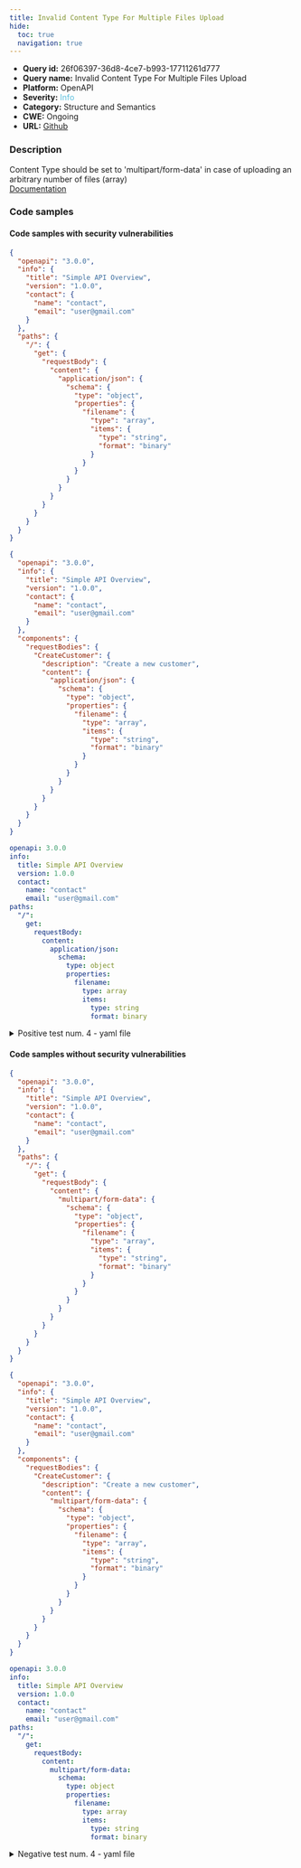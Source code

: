 ```yaml
---
title: Invalid Content Type For Multiple Files Upload
hide:
  toc: true
  navigation: true
---
```


<style>
  .highlight .hll {
    background-color: #ff171742;
  }
  .md-content {
    max-width: 1100px;
    margin: 0 auto;
  }
</style>

-   **Query id:** 26f06397-36d8-4ce7-b993-17711261d777
-   **Query name:** Invalid Content Type For Multiple Files Upload
-   **Platform:** OpenAPI
-   **Severity:** <span style="color:#5bc0de">Info</span>
-   **Category:** Structure and Semantics
-   **CWE:** Ongoing
-   **URL:** [Github](https://github.com/Checkmarx/kics/tree/master/assets/queries/openAPI/3.0/invalid_content_type_for_multiple_files_upload)

### Description
Content Type should be set to 'multipart/form-data' in case of uploading an arbitrary number of files (array)<br>
[Documentation](https://swagger.io/docs/specification/describing-request-body/file-upload/)

### Code samples
#### Code samples with security vulnerabilities
```json title="Positive test num. 1 - json file" hl_lines="16"
{
  "openapi": "3.0.0",
  "info": {
    "title": "Simple API Overview",
    "version": "1.0.0",
    "contact": {
      "name": "contact",
      "email": "user@gmail.com"
    }
  },
  "paths": {
    "/": {
      "get": {
        "requestBody": {
          "content": {
            "application/json": {
              "schema": {
                "type": "object",
                "properties": {
                  "filename": {
                    "type": "array",
                    "items": {
                      "type": "string",
                      "format": "binary"
                    }
                  }
                }
              }
            }
          }
        }
      }
    }
  }
}

```
```json title="Positive test num. 2 - json file" hl_lines="16"
{
  "openapi": "3.0.0",
  "info": {
    "title": "Simple API Overview",
    "version": "1.0.0",
    "contact": {
      "name": "contact",
      "email": "user@gmail.com"
    }
  },
  "components": {
    "requestBodies": {
      "CreateCustomer": {
        "description": "Create a new customer",
        "content": {
          "application/json": {
            "schema": {
              "type": "object",
              "properties": {
                "filename": {
                  "type": "array",
                  "items": {
                    "type": "string",
                    "format": "binary"
                  }
                }
              }
            }
          }
        }
      }
    }
  }
}

```
```yaml title="Positive test num. 3 - yaml file" hl_lines="13"
openapi: 3.0.0
info:
  title: Simple API Overview
  version: 1.0.0
  contact:
    name: "contact"
    email: "user@gmail.com"
paths:
  "/":
    get:
      requestBody:
        content:
          application/json:
            schema:
              type: object
              properties:
                filename:
                  type: array
                  items:
                    type: string
                    format: binary

```
<details><summary>Positive test num. 4 - yaml file</summary>

```yaml hl_lines="13"
openapi: 3.0.0
info:
  title: Simple API Overview
  version: 1.0.0
  contact:
    name: "contact"
    email: "user@gmail.com"
components:
  requestBodies:
    CreateCustomer:
      description: Create a new customer
      content:
        application/json:
          schema:
            type: object
            properties:
              filename:
                type: array
                items:
                  type: string
                  format: binary

```
</details>


#### Code samples without security vulnerabilities
```json title="Negative test num. 1 - json file"
{
  "openapi": "3.0.0",
  "info": {
    "title": "Simple API Overview",
    "version": "1.0.0",
    "contact": {
      "name": "contact",
      "email": "user@gmail.com"
    }
  },
  "paths": {
    "/": {
      "get": {
        "requestBody": {
          "content": {
            "multipart/form-data": {
              "schema": {
                "type": "object",
                "properties": {
                  "filename": {
                    "type": "array",
                    "items": {
                      "type": "string",
                      "format": "binary"
                    }
                  }
                }
              }
            }
          }
        }
      }
    }
  }
}

```
```json title="Negative test num. 2 - json file"
{
  "openapi": "3.0.0",
  "info": {
    "title": "Simple API Overview",
    "version": "1.0.0",
    "contact": {
      "name": "contact",
      "email": "user@gmail.com"
    }
  },
  "components": {
    "requestBodies": {
      "CreateCustomer": {
        "description": "Create a new customer",
        "content": {
          "multipart/form-data": {
            "schema": {
              "type": "object",
              "properties": {
                "filename": {
                  "type": "array",
                  "items": {
                    "type": "string",
                    "format": "binary"
                  }
                }
              }
            }
          }
        }
      }
    }
  }
}

```
```yaml title="Negative test num. 3 - yaml file"
openapi: 3.0.0
info:
  title: Simple API Overview
  version: 1.0.0
  contact:
    name: "contact"
    email: "user@gmail.com"
paths:
  "/":
    get:
      requestBody:
        content:
          multipart/form-data:
            schema:
              type: object
              properties:
                filename:
                  type: array
                  items:
                    type: string
                    format: binary

```
<details><summary>Negative test num. 4 - yaml file</summary>

```yaml
openapi: 3.0.0
info:
  title: Simple API Overview
  version: 1.0.0
  contact:
    name: "contact"
    email: "user@gmail.com"
components:
  requestBodies:
    CreateCustomer:
      description: Create a new customer
      content:
        multipart/form-data:
          schema:
            type: object
            properties:
              filename:
                type: array
                items:
                  type: string
                  format: binary

```
</details>
